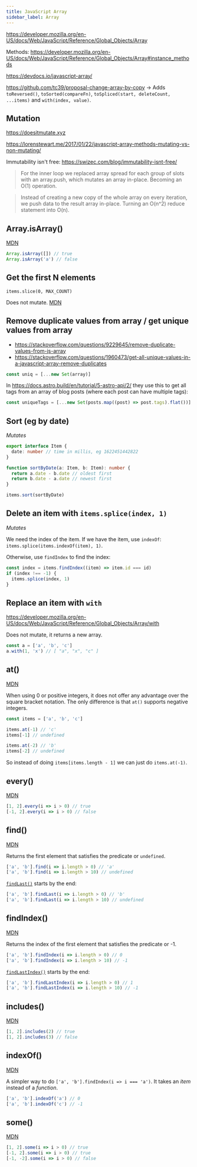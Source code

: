 ```yaml
---
title: JavaScript Array
sidebar_label: Array
---
```


https://developer.mozilla.org/en-US/docs/Web/JavaScript/Reference/Global_Objects/Array

Methods: https://developer.mozilla.org/en-US/docs/Web/JavaScript/Reference/Global_Objects/Array#instance_methods

https://devdocs.io/javascript-array/

https://github.com/tc39/proposal-change-array-by-copy → Adds `toReversed()`, `toSorted(compareFn)`, `toSpliced(start, deleteCount, ...items)` and `with(index, value)`.

## Mutation

https://doesitmutate.xyz

https://lorenstewart.me/2017/01/22/javascript-array-methods-mutating-vs-non-mutating/

Immutability isn't free: https://swizec.com/blog/immutability-isnt-free/

> For the inner loop we replaced array spread for each group of slots with an array.push, which mutates an array in-place. Becoming an O(1) operation.

> Instead of creating a new copy of the whole array on every iteration, we push data to the result array in-place. Turning an O(n^2) reduce statement into O(n).

## Array.isArray()

[MDN](https://developer.mozilla.org/en-US/docs/Web/JavaScript/Reference/Global_Objects/Array/isArray)

```js
Array.isArray([]) // true
Array.isArray('a') // false
```

## Get the first N elements

`items.slice(0, MAX_COUNT)`

Does not mutate. [MDN](https://developer.mozilla.org/en-US/docs/Web/JavaScript/Reference/Global_Objects/Array/slice)

## Remove duplicate values from array / get unique values from array

- https://stackoverflow.com/questions/9229645/remove-duplicate-values-from-js-array
- https://stackoverflow.com/questions/1960473/get-all-unique-values-in-a-javascript-array-remove-duplicates

```ts
const uniq = [...new Set(array)]
```

In https://docs.astro.build/en/tutorial/5-astro-api/2/ they use this to get all tags from an array of blog posts (where each post can have multiple tags):

```ts
const uniqueTags = [...new Set(posts.map((post) => post.tags).flat())]
```

## Sort (eg by date)

_Mutates_

```ts
export interface Item {
  date: number // time in millis, eg 1622451442822
}

function sortByDate(a: Item, b: Item): number {
  return a.date - b.date // oldest first
  return b.date - a.date // newest first
}

items.sort(sortByDate)
```

## Delete an item with `items.splice(index, 1)`

_Mutates_

We need the index of the item. If we have the item, use `indexOf`: `items.splice(items.indexOf(item), 1)`.

Otherwise, use `findIndex` to find the index:

```js
const index = items.findIndex((item) => item.id === id)
if (index !== -1) {
  items.splice(index, 1)
}
```

## Replace an item with `with`

https://developer.mozilla.org/en-US/docs/Web/JavaScript/Reference/Global_Objects/Array/with

Does not mutate, it returns a new array.

```js
const a = ['a', 'b', 'c']
a.with(1, 'x') // [ "a", "x", "c" ]
```

## at()

[MDN](https://developer.mozilla.org/en-US/docs/Web/JavaScript/Reference/Global_Objects/Array/at)

When using 0 or positive integers, it does not offer any advantage over the square bracket notation. The only difference is that `at()` supports negative integers.

```js
const items = ['a', 'b', 'c']

items.at(-1) // 'c'
items[-1] // undefined

items.at(-2) // 'b'
items[-2] // undefined
```

So instead of doing `items[items.length - 1]` we can just do `items.at(-1)`.

## every()

[MDN](https://developer.mozilla.org/en-US/docs/Web/JavaScript/Reference/Global_Objects/Array/every)

<!-- prettier-ignore -->
```js
[1, 2].every(i => i > 0) // true
[-1, 2].every(i => i > 0) // false
```

## find()

[MDN](https://developer.mozilla.org/en-US/docs/Web/JavaScript/Reference/Global_Objects/Array/find)

Returns the first element that satisfies the predicate or `undefined`.

<!-- prettier-ignore -->
```js
['a', 'b'].find(i => i.length > 0) // 'a'
['a', 'b'].find(i => i.length > 10) // undefined
```

[`findLast()`](https://developer.mozilla.org/en-US/docs/Web/JavaScript/Reference/Global_Objects/Array/findLast) starts by the end:

<!-- prettier-ignore -->
```js
['a', 'b'].findLast(i => i.length > 0) // 'b'
['a', 'b'].findLast(i => i.length > 10) // undefined
```

## findIndex()

[MDN](https://developer.mozilla.org/en-US/docs/Web/JavaScript/Reference/Global_Objects/Array/findIndex)

Returns the index of the first element that satisfies the predicate or -1.

<!-- prettier-ignore -->
```js
['a', 'b'].findIndex(i => i.length > 0) // 0
['a', 'b'].findIndex(i => i.length > 10) // -1
```

[`findLastIndex()`](https://developer.mozilla.org/en-US/docs/Web/JavaScript/Reference/Global_Objects/Array/findLastIndex) starts by the end:

<!-- prettier-ignore -->
```js
['a', 'b'].findLastIndex(i => i.length > 0) // 1
['a', 'b'].findLastIndex(i => i.length > 10) // -1
```

## includes()

[MDN](https://developer.mozilla.org/en-US/docs/Web/JavaScript/Reference/Global_Objects/Array/includes)

<!-- prettier-ignore -->
```js
[1, 2].includes(2) // true
[1, 2].includes(3) // false
```

## indexOf()

[MDN](https://developer.mozilla.org/en-US/docs/Web/JavaScript/Reference/Global_Objects/Array/indexOf)

A simpler way to do `['a', 'b'].findIndex(i => i === 'a')`. It takes an _item_ instead of a _function_.

<!-- prettier-ignore -->
```js
['a', 'b'].indexOf('a') // 0
['a', 'b'].indexOf('c') // -1
```

## some()

[MDN](https://developer.mozilla.org/en-US/docs/Web/JavaScript/Reference/Global_Objects/Array/some)

<!-- prettier-ignore -->
```js
[1, 2].some(i => i > 0) // true
[-1, 2].some(i => i > 0) // true
[-1, -2].some(i => i > 0) // false
```
